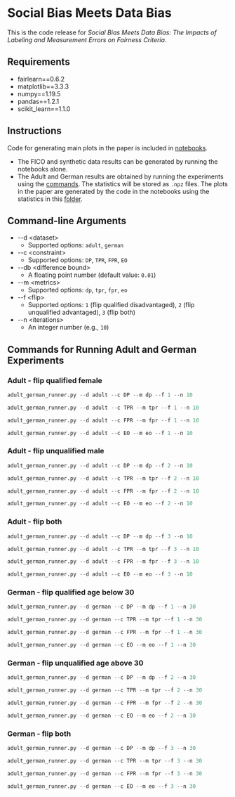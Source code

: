 # Social Bias Meets Data Bias

This is the code release for *Social Bias Meets Data Bias: The Impacts of Labeling and Measurement Errors on Fairness Criteria*.

## Requirements

- fairlearn==0.6.2
- matplotlib==3.3.3
- numpy==1.19.5
- pandas==1.2.1
- scikit_learn==1.1.0

## Instructions

Code for generating main plots in the paper is included in [notebooks](notebooks).

- The FICO and synthetic data results can be generated by running the notebooks alone.
- The Adult and German results are obtained by running the experiments using the [commands](#commands-for-running-adult-and-german-experiments). The statistics will be stored as `.npz` files. The plots in the paper are generated by the code in the notebooks using the statistics in this [folder](notebooks/adult_german_results).

## Command-line Arguments

- --d \<dataset\>
  - Supported options: `adult`, `german`
- --c \<constraint\>
  - Supported options: `DP`, `TPR`, `FPR`, `EO`
- --db \<difference bound\>
  - A floating point number (default value: `0.01`)
- --m \<metrics\>
  - Supported options: `dp`, `tpr`, `fpr`, `eo`
- --f \<flip\>
  - Supported options: `1` (flip qualified disadvantaged), `2` (flip unqualified advantaged), `3` (flip both)
- --n \<iterations\>
  - An integer number (e.g., `10`)

## Commands for Running Adult and German Experiments

### Adult - flip qualified female

```python
adult_german_runner.py --d adult --c DP --m dp --f 1 --n 10
```

```python
adult_german_runner.py --d adult --c TPR --m tpr --f 1 --n 10
```

```python
adult_german_runner.py --d adult --c FPR --m fpr --f 1 --n 10
```

```python
adult_german_runner.py --d adult --c EO --m eo --f 1 --n 10
```

### Adult - flip unqualified male

```python
adult_german_runner.py --d adult --c DP --m dp --f 2 --n 10
```

```python
adult_german_runner.py --d adult --c TPR --m tpr --f 2 --n 10
```

```python
adult_german_runner.py --d adult --c FPR --m fpr --f 2 --n 10
```

```python
adult_german_runner.py --d adult --c EO --m eo --f 2 --n 10
```

### Adult - flip both

```python
adult_german_runner.py --d adult --c DP --m dp --f 3 --n 10
```

```python
adult_german_runner.py --d adult --c TPR --m tpr --f 3 --n 10
```

```python
adult_german_runner.py --d adult --c FPR --m fpr --f 3 --n 10
```

```python
adult_german_runner.py --d adult --c EO --m eo --f 3 --n 10
```

### German - flip qualified age below 30

```python
adult_german_runner.py --d german --c DP --m dp --f 1 --n 30
```

```python
adult_german_runner.py --d german --c TPR --m tpr --f 1 --n 30
```

```python
adult_german_runner.py --d german --c FPR --m fpr --f 1 --n 30
```

```python
adult_german_runner.py --d german --c EO --m eo --f 1 --n 30
```

### German - flip unqualified age above 30

```python
adult_german_runner.py --d german --c DP --m dp --f 2 --n 30
```

```python
adult_german_runner.py --d german --c TPR --m tpr --f 2 --n 30
```

```python
adult_german_runner.py --d german --c FPR --m fpr --f 2 --n 30
```

```python
adult_german_runner.py --d german --c EO --m eo --f 2 --n 30
```

### German - flip both

```python
adult_german_runner.py --d german --c DP --m dp --f 3 --n 30
```

```python
adult_german_runner.py --d german --c TPR --m tpr --f 3 --n 30
```

```python
adult_german_runner.py --d german --c FPR --m fpr --f 3 --n 30
```

```python
adult_german_runner.py --d german --c EO --m eo --f 3 --n 30
```
